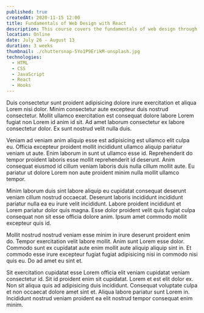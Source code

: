 ```yaml
---
published: true
createdAt: 2020-11-15 12:00
title: Fundamentals of Web Design with React
description: This course covers the fundamentals of web design through the creation of weekly assignments and a final project, all while using the industry standard, React Hooks.
location: Online
date: July 26 - August 13
duration: 3 weeks
thumbnail: ./chuttersnap-5Yo1P9ErikM-unsplash.jpg
technologies:
  - HTML
  - CSS
  - JavaScript
  - React
  - Hooks
---
```


Duis consectetur sunt proident adipisicing dolore irure exercitation et aliqua Lorem nisi dolor. Minim consectetur aute excepteur duis nostrud consectetur. Mollit ullamco exercitation est consequat dolore labore Lorem fugiat non Lorem id anim id sit. Ad amet laborum consectetur ex labore consectetur dolor. Ex sunt nostrud velit nulla duis.

Veniam ad veniam anim aliquip esse est adipisicing est ullamco elit culpa eu. Officia excepteur proident mollit incididunt ullamco aliquip pariatur veniam ut aute. Enim laborum in sunt ut ullamco esse id. Reprehenderit do tempor proident laboris esse mollit reprehenderit id deserunt. Anim consequat eiusmod id cillum veniam laboris duis nulla cillum mollit aute. Eu pariatur ut dolore Lorem non aute proident minim nulla mollit ullamco tempor.

Minim laborum duis sint labore aliquip eu cupidatat consequat deserunt veniam cillum nostrud occaecat. Deserunt laboris incididunt incididunt pariatur nulla ea eu irure velit incididunt. Labore proident incididunt et Lorem pariatur dolor quis magna. Esse dolor proident velit quis fugiat culpa consequat non sit esse officia dolore anim. Ipsum amet commodo mollit excepteur quis id.

Mollit nostrud nostrud veniam esse minim in irure deserunt proident enim do. Tempor exercitation velit labore mollit. Anim sunt Lorem esse dolor. Commodo sunt ex cupidatat aute enim mollit aute aliquip aliquip sint in. Et commodo esse irure excepteur fugiat fugiat adipisicing nisi in commodo nisi quis eu. Do ad amet eu sint et.

Sit exercitation cupidatat esse Lorem officia elit veniam cupidatat veniam consectetur id. Sit id proident enim sit cupidatat. Lorem et est elit dolor ex. Non sit aliqua quis ad adipisicing duis incididunt. Consequat voluptate culpa et non occaecat dolore amet sint et. Aliqua labore pariatur sunt Lorem in. Incididunt nostrud veniam proident ea elit nostrud tempor consequat enim minim.
